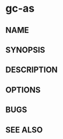 # gc-as

<!-- TODO: Write this manual page. -->

## NAME

## SYNOPSIS

## DESCRIPTION

## OPTIONS

## BUGS

## SEE ALSO
